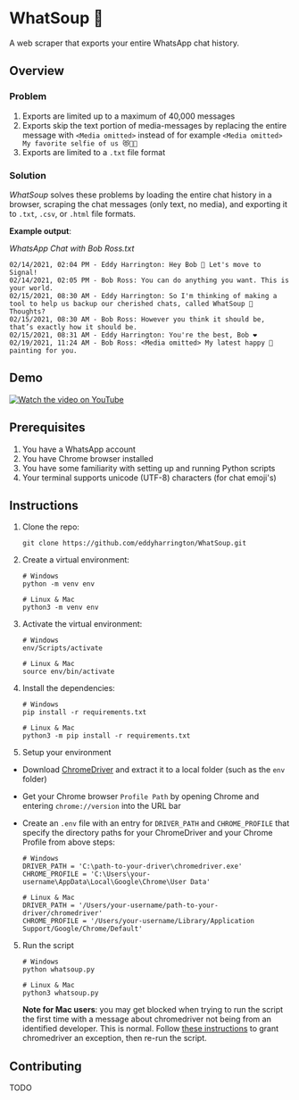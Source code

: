 # WhatSoup 🍲
A web scraper that exports your entire WhatsApp chat history.

## Overview
### Problem
1) Exports are limited up to a maximum of 40,000 messages
2) Exports skip the text portion of media-messages by replacing the entire message with ```<Media omitted>``` instead of for example ```<Media omitted> My favorite selfie of us 😻🐶🤳```
3) Exports are limited to a ```.txt``` file format

### Solution
*WhatSoup* solves these problems by loading the entire chat history in a browser, scraping the chat messages (only text, no media), and exporting it to ```.txt```, ```.csv```, or ```.html``` file formats.

**Example output**: 

*WhatsApp Chat with Bob Ross.txt*
```
02/14/2021, 02:04 PM - Eddy Harrington: Hey Bob 👋 Let's move to Signal!
02/14/2021, 02:05 PM - Bob Ross: You can do anything you want. This is your world.
02/15/2021, 08:30 AM - Eddy Harrington: So I'm thinking of making a tool to help us backup our cherished chats, called WhatSoup 🍲 Thoughts?
02/15/2021, 08:30 AM - Bob Ross: However you think it should be, that’s exactly how it should be.
02/15/2021, 08:31 AM - Eddy Harrington: You're the best, Bob ❤
02/19/2021, 11:24 AM - Bob Ross: <Media omitted> My latest happy 🌲 painting for you.
```
## Demo
[![Watch the video on YouTube](https://raw.githubusercontent.com/eddyharrington/WhatSoup/master/docs/demo.gif)](https://www.youtube.com/watch?v=F3lNYk8pPeQ)

## Prerequisites
1) You have a WhatsApp account
2) You have Chrome browser installed
3) You have some familiarity with setting up and running Python scripts
4) Your terminal supports unicode (UTF-8) characters (for chat emoji's)

## Instructions
1) Clone the repo:

    ```
    git clone https://github.com/eddyharrington/WhatSoup.git
    ```

2) Create a virtual environment:

    ```
    # Windows
    python -m venv env

    # Linux & Mac
    python3 -m venv env
    ```

3) Activate the virtual environment:

    ```
    # Windows
    env/Scripts/activate

    # Linux & Mac
    source env/bin/activate
    ```

4) Install the dependencies:

    ```
    # Windows
    pip install -r requirements.txt

    # Linux & Mac
    python3 -m pip install -r requirements.txt
    ```

5) Setup your environment

- Download [ChromeDriver](https://chromedriver.chromium.org/downloads) and extract it to a local folder (such as the ```env``` folder)
- Get your Chrome browser ```Profile Path``` by opening Chrome and entering ```chrome://version``` into the URL bar
- Create an ```.env``` file with an entry for ```DRIVER_PATH``` and ```CHROME_PROFILE``` that specify the directory paths for your ChromeDriver and your Chrome Profile from above steps:

    ```
    # Windows
    DRIVER_PATH = 'C:\path-to-your-driver\chromedriver.exe'
    CHROME_PROFILE = 'C:\Users\your-username\AppData\Local\Google\Chrome\User Data'

    # Linux & Mac
    DRIVER_PATH = '/Users/your-username/path-to-your-driver/chromedriver'
    CHROME_PROFILE = '/Users/your-username/Library/Application Support/Google/Chrome/Default'
    ```

5) Run the script

    ```
    # Windows
    python whatsoup.py

    # Linux & Mac
    python3 whatsoup.py
    ```

    **Note for Mac users**: you may get blocked when trying to run the script the first time with a message about chromedriver not being from an identified developer. This is normal. Follow [these instructions](https://stackoverflow.com/a/60362134) to grant chromedriver an exception, then re-run the script.

## Contributing
TODO